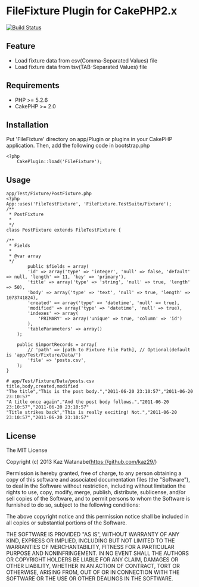 # FileFixture Plugin for CakePHP2.x

[![Build Status](https://travis-ci.org/kaz29/filefixture.png?branch=2.0)](https://travis-ci.org/kaz29/filefixture)

## Feature

- Load fixture data from csv(Comma-Separated Values) file
- Load fixture data from tsv(TAB-Separated Values) file

## Requirements

- PHP >= 5.2.6
- CakePHP >= 2.0

## Installation

Put 'FileFixture' directory on app/Plugin or plugins in your CakePHP application.
Then, add the following code in bootstrap.php

    <?php
        CakePlugin::load('FileFixture');

## Usage

	app/Test/Fixture/PostFixture.php
	<?php
	App::uses('FileTestFixture', 'FileFixture.TestSuite/Fixture');
	/**
	 * PostFixture
	 *
	 */
	class PostFixture extends FileTestFixture {

	/**
	 * Fields
	 *
	 * @var array
	 */
			public $fields = array(
			'id' => array('type' => 'integer', 'null' => false, 'default' => null, 'length' => 11, 'key' => 'primary'),
			'title' => array('type' => 'string', 'null' => true, 'length' => 50),
			'body' => array('type' => 'text', 'null' => true, 'length' => 1073741824),
			'created' => array('type' => 'datetime', 'null' => true),
			'modified' => array('type' => 'datetime', 'null' => true),
			'indexes' => array(
				'PRIMARY' => array('unique' => true, 'column' => 'id')
			),
			'tableParameters' => array()
		);

		public $importRecords = array(
			// 'path' => [path to Fixture File Path], // Optional(default is 'app/Test/Fixture/Data/')
			'file' => 'posts.csv',
		);
	}

	# app/Test/Fixture/Data/posts.csv
	title,body,created,modified
	"The title","This is the post body.","2011-06-20 23:10:57","2011-06-20 23:10:57"
	"A title once again","And the post body follows.","2011-06-20 23:10:57","2011-06-20 23:10:57"
	"Title strikes back","This is really exciting! Not.","2011-06-20 23:10:57","2011-06-20 23:10:57"

## License

The MIT License

Copyright (c) 2013 Kaz Watanabe(https://github.com/kaz29/)

Permission is hereby granted, free of charge, to any person obtaining a copy of this software and associated documentation files (the "Software"), to deal in the Software without restriction, including without limitation the rights to use, copy, modify, merge, publish, distribute, sublicense, and/or sell copies of the Software, and to permit persons to whom the Software is furnished to do so, subject to the following conditions:

The above copyright notice and this permission notice shall be included in all copies or substantial portions of the Software.

THE SOFTWARE IS PROVIDED "AS IS", WITHOUT WARRANTY OF ANY KIND, EXPRESS OR IMPLIED, INCLUDING BUT NOT LIMITED TO THE WARRANTIES OF MERCHANTABILITY, FITNESS FOR A PARTICULAR PURPOSE AND NONINFRINGEMENT. IN NO EVENT SHALL THE AUTHORS OR COPYRIGHT HOLDERS BE LIABLE FOR ANY CLAIM, DAMAGES OR OTHER LIABILITY, WHETHER IN AN ACTION OF CONTRACT, TORT OR OTHERWISE, ARISING FROM, OUT OF OR IN CONNECTION WITH THE SOFTWARE OR THE USE OR OTHER DEALINGS IN THE SOFTWARE.